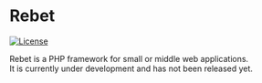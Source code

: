 # Rebet

 [![License](https://img.shields.io/badge/license-MIT-blue.svg)](LICENSE)

Rebet is a PHP framework for small or middle web applications.  
It is currently under development and has not been released yet.
